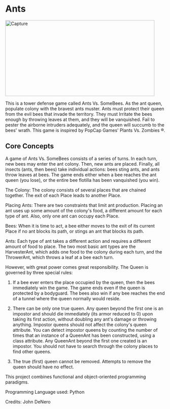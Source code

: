 # Ants

<img width="470" height="239" alt="Capture" src="https://github.com/user-attachments/assets/9841bc1a-7126-42bd-9f69-e78efb1cae46" />

This is a tower defense game called Ants Vs. SomeBees. As the ant queen, populate colony with the bravest ants muster. Ants must protect their queen from the evil bees that invade the territory. They must Irritate the bees enough by throwing leaves at them, and they will be vanquished. Fail to pester the airborne intruders adequately, and the queen will succumb to the bees' wrath. This game is inspired by PopCap Games' Plants Vs. Zombies ®.

## Core Concepts

A game of Ants Vs. SomeBees consists of a series of turns. In each turn, new bees may enter the ant colony. Then, new ants are placed. Finally, all insects (ants, then bees) take individual actions: bees sting ants, and ants throw leaves at bees. The game ends either when a bee reaches the ant queen (you lose), or the entire bee flotilla has been vanquished (you win).

The Colony: The colony consists of several places that are chained together. The exit of each Place leads to another Place.

Placing Ants: There are two constraints that limit ant production. Placing an ant uses up some amount of the colony's food, a different amount for each type of ant. Also, only one ant can occupy each Place.

Bees: When it is time to act, a bee either moves to the exit of its current Place if no ant blocks its path, or stings an ant that blocks its path.

Ants: Each type of ant takes a different action and requires a different amount of food to place. The two most basic ant types are the HarvesterAnt, which adds one food to the colony during each turn, and the ThrowerAnt, which throws a leaf at a bee each turn.

However, with great power comes great responsibility. The Queen is governed by three special rules:

1. If a bee ever enters the place occupied by the queen, then the bees immediately win the game. The game ends even if the queen is protected by a bodyguard. The bees also win if any bee reaches the end of a tunnel where the queen normally would reside.

2. There can be only one true queen. Any queen beyond the first one is an impostor and should die immediately (its armor reduced to 0) upon taking its first action, without doubling any ant's damage or throwing anything. Impostor queens should not affect the colony's queen attribute. You can detect impostor queens by counting the number of times that an instance of a QueenAnt has been constructed, using a class attribute. Any QueenAnt beyond the first one created is an impostor. You should not have to search through the colony places to find other queens.

3. The true (first) queen cannot be removed. Attempts to remove the queen should have no effect.


This project combines functional and object-oriented programming paradigms.

Programming Language used: Python

Credits:  John DeNero
